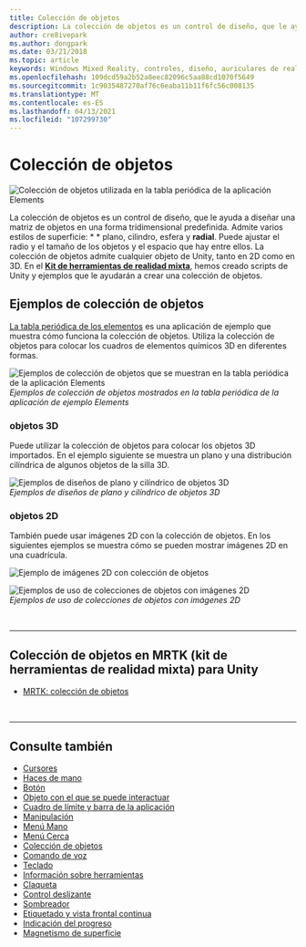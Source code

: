 ```yaml
---
title: Colección de objetos
description: La colección de objetos es un control de diseño, que le ayuda a diseñar una matriz de objetos en una forma tridimensional predefinida.
author: cre8ivepark
ms.author: dongpark
ms.date: 03/21/2018
ms.topic: article
keywords: Windows Mixed Reality, controles, diseño, auriculares de realidad mixta, auriculares de realidad mixta de Windows, auriculares de realidad virtual, HoloLens, colección de objetos, 2D, 3D, MRTK, kit de herramientas de realidad mixta
ms.openlocfilehash: 109dcd59a2b52a8eec82096c5aa88cd1070f5649
ms.sourcegitcommit: 1c9035487270af76c6eaba11b11f6fc56c008135
ms.translationtype: MT
ms.contentlocale: es-ES
ms.lasthandoff: 04/13/2021
ms.locfileid: "107299730"
---
```

# <a name="object-collection"></a>Colección de objetos

![Colección de objetos utilizada en la tabla periódica de la aplicación Elements](images/UX_Hero_ObjectCollection.jpg)<br>

La colección de objetos es un control de diseño, que le ayuda a diseñar una matriz de objetos en una forma tridimensional predefinida. Admite varios estilos de superficie: * * plano, cilindro, esfera y **radial**. Puede ajustar el radio y el tamaño de los objetos y el espacio que hay entre ellos. La colección de objetos admite cualquier objeto de Unity, tanto en 2D como en 3D. En el **[Kit de herramientas de realidad mixta](https://microsoft.github.io/MixedRealityToolkit-Unity/Documentation/README_ObjectCollection.html)**, hemos creado scripts de Unity y ejemplos que le ayudarán a crear una colección de objetos.

## <a name="object-collection-examples"></a>Ejemplos de colección de objetos

[La tabla periódica de los elementos](../develop/unity/periodic-table-of-the-elements.md) es una aplicación de ejemplo que muestra cómo funciona la colección de objetos. Utiliza la colección de objetos para colocar los cuadros de elementos químicos 3D en diferentes formas.

![Ejemplos de colección de objetos que se muestran en la tabla periódica de la aplicación Elements](images/periodictable-collections-1000px.jpg)<br>
*Ejemplos de colección de objetos mostrados en la tabla periódica de la aplicación de ejemplo Elements*

### <a name="3d-objects"></a>objetos 3D

Puede utilizar la colección de objetos para colocar los objetos 3D importados. En el ejemplo siguiente se muestra un plano y una distribución cilíndrica de algunos objetos de la silla 3D.

![Ejemplos de diseños de plano y cilíndrico de objetos 3D](images/objectcollection-3dobjects-1000px.jpg)<br>
*Ejemplos de diseños de plano y cilíndrico de objetos 3D*

### <a name="2d-objects"></a>objetos 2D

También puede usar imágenes 2D con la colección de objetos. En los siguientes ejemplos se muestra cómo se pueden mostrar imágenes 2D en una cuadrícula.

![Ejemplo de imágenes 2D con colección de objetos](images/940px-layout-3dobjects-3.jpg)

![Ejemplos de uso de colecciones de objetos con imágenes 2D](images/940px-layout-2dimages.jpg)<br>
*Ejemplos de uso de colecciones de objetos con imágenes 2D*

<br>

---

## <a name="object-collection-in-mrtk-mixed-reality-toolkit-for-unity"></a>Colección de objetos en MRTK (kit de herramientas de realidad mixta) para Unity

* [MRTK: colección de objetos](https://docs.microsoft.com/windows/mixed-reality/mrtk-unity/features/ux-building-blocks/object-collection)

<br>

---

## <a name="see-also"></a>Consulte también

* [Cursores](cursors.md)
* [Haces de mano](point-and-commit.md)
* [Botón](button.md)
* [Objeto con el que se puede interactuar](interactable-object.md)
* [Cuadro de límite y barra de la aplicación](app-bar-and-bounding-box.md)
* [Manipulación](direct-manipulation.md)
* [Menú Mano](hand-menu.md)
* [Menú Cerca](near-menu.md)
* [Colección de objetos](object-collection.md)
* [Comando de voz](voice-input.md)
* [Teclado](keyboard.md)
* [Información sobre herramientas](tooltip.md)
* [Claqueta](slate.md)
* [Control deslizante](slider.md)
* [Sombreador](shader.md)
* [Etiquetado y vista frontal continua](billboarding-and-tag-along.md)
* [Indicación del progreso](progress.md)
* [Magnetismo de superficie](surface-magnetism.md)
